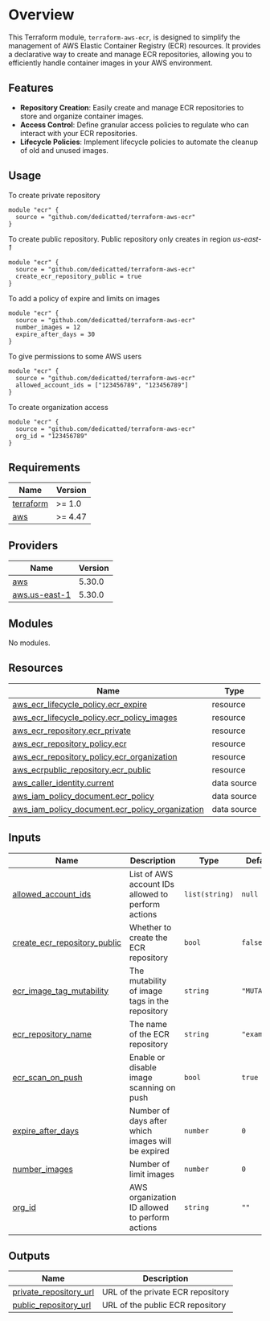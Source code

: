 # Overview
This Terraform module, `terraform-aws-ecr`, is designed to simplify the management of AWS Elastic Container Registry (ECR) resources. It provides a declarative way to create and manage ECR repositories, allowing you to efficiently handle container images in your AWS environment.

## Features
- **Repository Creation**: Easily create and manage ECR repositories to store and organize container images.
- **Access Control**: Define granular access policies to regulate who can interact with your ECR repositories.
- **Lifecycle Policies**: Implement lifecycle policies to automate the cleanup of old and unused images.


## Usage

To create private repository

```
module "ecr" {
  source = "github.com/dedicatted/terraform-aws-ecr"
}

```
To create public repository. Public repository only creates in region *us-east-1*

```
module "ecr" {
  source = "github.com/dedicatted/terraform-aws-ecr"
  create_ecr_repository_public = true
}

```

To add a policy of expire and limits on images

```
module "ecr" {
  source = "github.com/dedicatted/terraform-aws-ecr"
  number_images = 12
  expire_after_days = 30
}
```

To give permissions to some AWS users

```
module "ecr" {
  source = "github.com/dedicatted/terraform-aws-ecr"
  allowed_account_ids = ["123456789", "123456789"]
}
```

To create organization access
```
module "ecr" {
  source = "github.com/dedicatted/terraform-aws-ecr"
  org_id = "123456789"
}
```

## Requirements

| Name | Version |
|------|---------|
| <a name="requirement_terraform"></a> [terraform](#requirement\_terraform) | >= 1.0 |
| <a name="requirement_aws"></a> [aws](#requirement\_aws) | >= 4.47 |

## Providers

| Name | Version |
|------|---------|
| <a name="provider_aws"></a> [aws](#provider\_aws) | 5.30.0 |
| <a name="provider_aws.us-east-1"></a> [aws.us-east-1](#provider\_aws.us-east-1) | 5.30.0 |

## Modules

No modules.

## Resources

| Name | Type |
|------|------|
| [aws_ecr_lifecycle_policy.ecr_expire](https://registry.terraform.io/providers/hashicorp/aws/latest/docs/resources/ecr_lifecycle_policy) | resource |
| [aws_ecr_lifecycle_policy.ecr_policy_images](https://registry.terraform.io/providers/hashicorp/aws/latest/docs/resources/ecr_lifecycle_policy) | resource |
| [aws_ecr_repository.ecr_private](https://registry.terraform.io/providers/hashicorp/aws/latest/docs/resources/ecr_repository) | resource |
| [aws_ecr_repository_policy.ecr](https://registry.terraform.io/providers/hashicorp/aws/latest/docs/resources/ecr_repository_policy) | resource |
| [aws_ecr_repository_policy.ecr_organization](https://registry.terraform.io/providers/hashicorp/aws/latest/docs/resources/ecr_repository_policy) | resource |
| [aws_ecrpublic_repository.ecr_public](https://registry.terraform.io/providers/hashicorp/aws/latest/docs/resources/ecrpublic_repository) | resource |
| [aws_caller_identity.current](https://registry.terraform.io/providers/hashicorp/aws/latest/docs/data-sources/caller_identity) | data source |
| [aws_iam_policy_document.ecr_policy](https://registry.terraform.io/providers/hashicorp/aws/latest/docs/data-sources/iam_policy_document) | data source |
| [aws_iam_policy_document.ecr_policy_organization](https://registry.terraform.io/providers/hashicorp/aws/latest/docs/data-sources/iam_policy_document) | data source |

## Inputs

| Name | Description | Type | Default | Required |
|------|-------------|------|---------|:--------:|
| <a name="input_allowed_account_ids"></a> [allowed\_account\_ids](#input\_allowed\_account\_ids) | List of AWS account IDs allowed to perform actions | `list(string)` | `null` | no |
| <a name="input_create_ecr_repository_public"></a> [create\_ecr\_repository\_public](#input\_create\_ecr\_repository\_public) | Whether to create the ECR repository | `bool` | `false` | no |
| <a name="input_ecr_image_tag_mutability"></a> [ecr\_image\_tag\_mutability](#input\_ecr\_image\_tag\_mutability) | The mutability of image tags in the repository | `string` | `"MUTABLE"` | no |
| <a name="input_ecr_repository_name"></a> [ecr\_repository\_name](#input\_ecr\_repository\_name) | The name of the ECR repository | `string` | `"example"` | no |
| <a name="input_ecr_scan_on_push"></a> [ecr\_scan\_on\_push](#input\_ecr\_scan\_on\_push) | Enable or disable image scanning on push | `bool` | `true` | no |
| <a name="input_expire_after_days"></a> [expire\_after\_days](#input\_expire\_after\_days) | Number of days after which images will be expired | `number` | `0` | no |
| <a name="input_number_images"></a> [number\_images](#input\_number\_images) | Number of limit images | `number` | `0` | no |
| <a name="input_org_id"></a> [org\_id](#input\_org\_id) | AWS organization ID allowed to perform actions | `string` | `""` | no |

## Outputs

| Name | Description |
|------|-------------|
| <a name="output_private_repository_url"></a> [private\_repository\_url](#output\_private\_repository\_url) | URL of the private ECR repository |
| <a name="output_public_repository_url"></a> [public\_repository\_url](#output\_public\_repository\_url) | URL of the public ECR repository |
